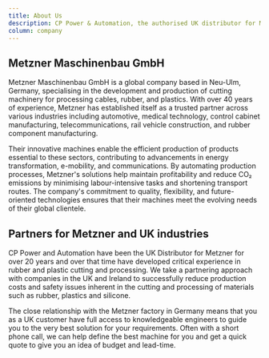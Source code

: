 ```yaml
---
title: About Us
description: CP Power & Automation, the authorised UK distributor for Metzner
column: company
---
```

## Metzner Maschinenbau GmbH

Metzner Maschinenbau GmbH is a global company based in Neu-Ulm, Germany, specialising in the development and production of cutting machinery for processing cables, rubber, and plastics. With over 40 years of experience, Metzner has established itself as a trusted partner across various industries including automotive, medical technology, control cabinet manufacturing, telecommunications, rail vehicle construction, and rubber component manufacturing. 

Their innovative machines enable the efficient production of products essential to these sectors, contributing to advancements in energy transformation, e-mobility, and communications. By automating production processes, Metzner's solutions help maintain profitability and reduce CO₂ emissions by minimising labour-intensive tasks and shortening transport routes. The company's commitment to quality, flexibility, and future-oriented technologies ensures that their machines meet the evolving needs of their global clientele.

## Partners for Metzner and UK industries

CP Power and Automation have been the UK Distributor for Metzner for over 20 years and over that time have developed critical experience in rubber and plastic cutting and processing. We take a partnering approach with companies in the UK and Ireland to successfully reduce production costs and safety issues inherent in the cutting and processing of materials such as rubber, plastics and silicone. 

The close relationship with the Metzner factory in Germany means that you as a UK customer have full access to knowledgeable engineers to guide you to the very best solution for your requirements. Often with a short phone call, we can help define the best machine for you and get a quick quote to give you an idea of budget and lead-time.


